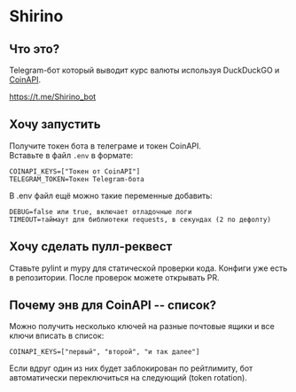 # Shirino

## Что это?
Telegram-бот который выводит курс валюты используя DuckDuckGO и [CoinAPI](https://www.coinapi.io/).

https://t.me/Shirino_bot

## Хочу запустить
Получите токен бота в телеграме и токен CoinAPI.  
Вставьте в файл `.env` в формате:

```
COINAPI_KEYS=["Токен от CoinAPI"]
TELEGRAM_TOKEN=Токен Telegram-бота
```

В .env файл ещё можно такие переменные добавить:
```
DEBUG=false или true, включает отладочные логи
TIMEOUT=таймаут для библиотеки requests, в секундах (2 по дефолту)
```

## Хочу сделать пулл-реквест
Ставьте pylint и mypy для статической проверки кода.
Конфиги уже есть в репозитории.
После проверок можете открывать PR.

## Почему энв для CoinAPI -- список?
Можно получить несколько ключей на разные почтовые ящики
и все ключи вписать в список:
```
COINAPI_KEYS=["первый", "второй", "и так далее"]
```

Если вдруг один из них будет заблокирован по рейтлимиту,
бот автоматически переключиться на следующий (token rotation).
